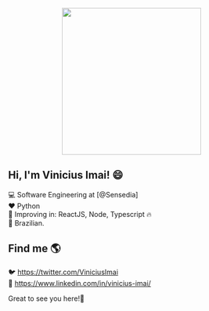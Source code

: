 <!--
**Vimai/Vimai** is a ✨ _special_ ✨ repository because its `README.md` (this file) appears on your GitHub profile.

Here are some ideas to get you started:

- 🔭 I’m currently working on ...
- 🌱 I’m currently learning ...
- 👯 I’m looking to collaborate on ...
- 🤔 I’m looking for help with ...
- 💬 Ask me about ...
- 📫 How to reach me: ...
- 😄👋Pronouns: ...
- ⚡ Fun fact: ...
-->

<p align="center">
 <img height="300px" width="75%" src="https://media.giphy.com/media/bcKmIWkUMCjVm/source.gif" />
</p>

## Hi, I'm Vinicius Imai! 😄

💻 Software Engineering at [@Sensedia] <br>
❤️ Python <br>
🌱 Improving in: ReactJS, Node, Typescript 🔥<br>
🏡 Brazilian. <br>

## Find me 🌎

🐦 https://twitter.com/ViniciusImai <br>
💼 https://www.linkedin.com/in/vinicius-imai/ <br>


Great to see you here!🚀

